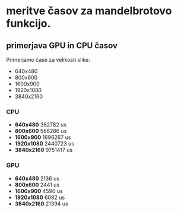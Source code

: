 # meritve časov za mandelbrotovo funkcijo.

## primerjava GPU in CPU časov
Primerjamo čase za velikosti slike:
- 640x480
- 800x600
- 1600x900
- 1920x1080
- 3840x2160

### CPU 
- **640x480** 362782 us
- **800x600** 566286 us
- **1600x900** 1696267 us
- **1920x1080** 2440723 us
- **3840x2160** 9751417 us

### GPU
- **640x480** 2136 us
- **800x600** 2441 us
- **1600x900** 4590 us
- **1920x1080** 6082 us
- **3840x2160** 21394 us